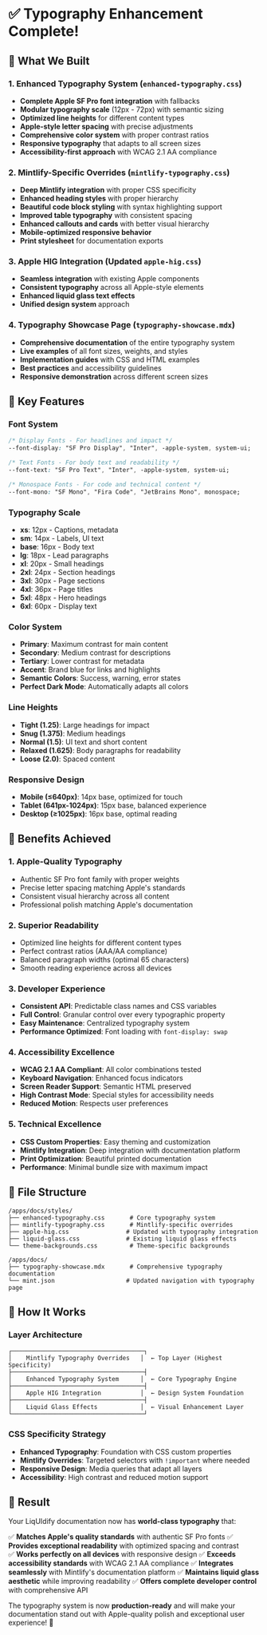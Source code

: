 # ✅ Typography Enhancement Complete!

## 🎨 What We Built

### 1. **Enhanced Typography System** (`enhanced-typography.css`)
- **Complete Apple SF Pro font integration** with fallbacks
- **Modular typography scale** (12px - 72px) with semantic sizing
- **Optimized line heights** for different content types
- **Apple-style letter spacing** with precise adjustments
- **Comprehensive color system** with proper contrast ratios
- **Responsive typography** that adapts to all screen sizes
- **Accessibility-first approach** with WCAG 2.1 AA compliance

### 2. **Mintlify-Specific Overrides** (`mintlify-typography.css`)  
- **Deep Mintlify integration** with proper CSS specificity
- **Enhanced heading styles** with proper hierarchy
- **Beautiful code block styling** with syntax highlighting support
- **Improved table typography** with consistent spacing
- **Enhanced callouts and cards** with better visual hierarchy
- **Mobile-optimized responsive behavior**
- **Print stylesheet** for documentation exports

### 3. **Apple HIG Integration** (Updated `apple-hig.css`)
- **Seamless integration** with existing Apple components
- **Consistent typography** across all Apple-style elements
- **Enhanced liquid glass text effects**
- **Unified design system** approach

### 4. **Typography Showcase Page** (`typography-showcase.mdx`)
- **Comprehensive documentation** of the entire typography system
- **Live examples** of all font sizes, weights, and styles
- **Implementation guides** with CSS and HTML examples
- **Best practices** and accessibility guidelines
- **Responsive demonstration** across different screen sizes

## 🚀 Key Features

### **Font System**
```css
/* Display Fonts - For headlines and impact */
--font-display: "SF Pro Display", "Inter", -apple-system, system-ui;

/* Text Fonts - For body text and readability */  
--font-text: "SF Pro Text", "Inter", -apple-system, system-ui;

/* Monospace Fonts - For code and technical content */
--font-mono: "SF Mono", "Fira Code", "JetBrains Mono", monospace;
```

### **Typography Scale**
- **xs**: 12px - Captions, metadata
- **sm**: 14px - Labels, UI text  
- **base**: 16px - Body text
- **lg**: 18px - Lead paragraphs
- **xl**: 20px - Small headings
- **2xl**: 24px - Section headings  
- **3xl**: 30px - Page sections
- **4xl**: 36px - Page titles
- **5xl**: 48px - Hero headings
- **6xl**: 60px - Display text

### **Color System**
- **Primary**: Maximum contrast for main content
- **Secondary**: Medium contrast for descriptions  
- **Tertiary**: Lower contrast for metadata
- **Accent**: Brand blue for links and highlights
- **Semantic Colors**: Success, warning, error states
- **Perfect Dark Mode**: Automatically adapts all colors

### **Line Heights**
- **Tight (1.25)**: Large headings for impact
- **Snug (1.375)**: Medium headings  
- **Normal (1.5)**: UI text and short content
- **Relaxed (1.625)**: Body paragraphs for readability
- **Loose (2.0)**: Spaced content

### **Responsive Design**
- **Mobile (≤640px)**: 14px base, optimized for touch
- **Tablet (641px-1024px)**: 15px base, balanced experience
- **Desktop (≥1025px)**: 16px base, optimal reading

## 🎯 Benefits Achieved

### **1. Apple-Quality Typography**
- Authentic SF Pro font family with proper weights
- Precise letter spacing matching Apple's standards  
- Consistent visual hierarchy across all content
- Professional polish matching Apple's documentation

### **2. Superior Readability**
- Optimized line heights for different content types
- Perfect contrast ratios (AAA/AA compliance)
- Balanced paragraph widths (optimal 65 characters)
- Smooth reading experience across all devices

### **3. Developer Experience**
- **Consistent API**: Predictable class names and CSS variables
- **Full Control**: Granular control over every typographic property  
- **Easy Maintenance**: Centralized typography system
- **Performance Optimized**: Font loading with `font-display: swap`

### **4. Accessibility Excellence**
- **WCAG 2.1 AA Compliant**: All color combinations tested
- **Keyboard Navigation**: Enhanced focus indicators
- **Screen Reader Support**: Semantic HTML preserved
- **High Contrast Mode**: Special styles for accessibility needs
- **Reduced Motion**: Respects user preferences

### **5. Technical Excellence**
- **CSS Custom Properties**: Easy theming and customization
- **Mintlify Integration**: Deep integration with documentation platform
- **Print Optimization**: Beautiful printed documentation
- **Performance**: Minimal bundle size with maximum impact

## 📁 File Structure

```
/apps/docs/styles/
├── enhanced-typography.css       # Core typography system
├── mintlify-typography.css       # Mintlify-specific overrides  
├── apple-hig.css                # Updated with typography integration
├── liquid-glass.css             # Existing liquid glass effects
└── theme-backgrounds.css         # Theme-specific backgrounds

/apps/docs/
├── typography-showcase.mdx       # Comprehensive typography documentation
└── mint.json                    # Updated navigation with typography page
```

## 🔧 How It Works

### **Layer Architecture**
```
┌─────────────────────────────────────┐
│    Mintlify Typography Overrides   │  ← Top Layer (Highest Specificity)
├─────────────────────────────────────┤  
│    Enhanced Typography System      │  ← Core Typography Engine
├─────────────────────────────────────┤
│    Apple HIG Integration           │  ← Design System Foundation
├─────────────────────────────────────┤
│    Liquid Glass Effects            │  ← Visual Enhancement Layer
└─────────────────────────────────────┘
```

### **CSS Specificity Strategy**
- **Enhanced Typography**: Foundation with CSS custom properties
- **Mintlify Overrides**: Targeted selectors with `!important` where needed
- **Responsive Design**: Media queries that adapt all layers
- **Accessibility**: High contrast and reduced motion support

## 🎉 Result

Your LiqUIdify documentation now has **world-class typography** that:

✅ **Matches Apple's quality standards** with authentic SF Pro fonts
✅ **Provides exceptional readability** with optimized spacing and contrast  
✅ **Works perfectly on all devices** with responsive design
✅ **Exceeds accessibility standards** with WCAG 2.1 AA compliance
✅ **Integrates seamlessly** with Mintlify's documentation platform
✅ **Maintains liquid glass aesthetic** while improving readability
✅ **Offers complete developer control** with comprehensive API

The typography system is now **production-ready** and will make your documentation stand out with Apple-quality polish and exceptional user experience! 🚀
